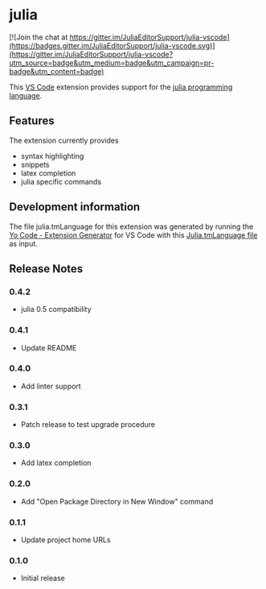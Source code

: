 # julia

[![Join the chat at https://gitter.im/JuliaEditorSupport/julia-vscode](https://badges.gitter.im/JuliaEditorSupport/julia-vscode.svg)](https://gitter.im/JuliaEditorSupport/julia-vscode?utm_source=badge&utm_medium=badge&utm_campaign=pr-badge&utm_content=badge)

This [VS Code](https://code.visualstudio.com) extension provides support for the [julia programming language](http://julialang.org/).

## Features

The extension currently provides

* syntax highlighting
* snippets
* latex completion
* julia specific commands

## Development information

The file julia.tmLanguage for this extension was generated by running the [Yo Code - Extension Generator](https://code.visualstudio.com/docs/tools/yocode) for VS Code with this [Julia.tmLanguage file](https://github.com/JuliaLang/Julia.tmbundle/blob/696f630736669251a3cb56cb27741b5b07a4c093/Syntaxes/Julia.tmLanguage) as input.

## Release Notes

### 0.4.2

* julia 0.5 compatibility

### 0.4.1

* Update README

### 0.4.0

* Add linter support

### 0.3.1

* Patch release to test upgrade procedure

### 0.3.0

* Add latex completion

### 0.2.0

* Add "Open Package Directory in New Window" command

### 0.1.1

* Update project home URLs

### 0.1.0

* Initial release
